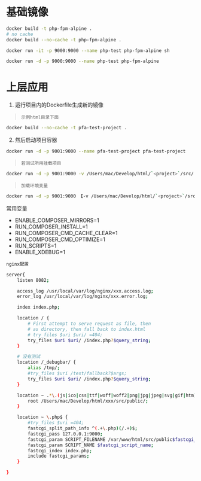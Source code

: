 # 基础镜像

```sh
docker build -t php-fpm-alpine .
# no cache
docker build --no-cache -t php-fpm-alpine .

docker run -it -p 9000:9000 --name php-test php-fpm-alpine sh

docker run -d -p 9000:9000 --name php-test php-fpm-alpine
```

# 上层应用

1. 运行项目内的Dockerfile生成新的镜像

> `示例html目录下面`

```sh
docker build --no-cache -t pfa-test-project .
```

2. 然后启动项目容器

```sh
docker run -d -p 9001:9000 --name pfa-test-project pfa-test-project
```

> `若测试所用挂载项目`

```sh
docker run -d -p 9001:9000 -v /Users/mac/Develop/html/`<project>`/src/:/var/www/html/ --name pfa-test-project php-fpm-alpine
```

> `加载环境变量`

```sh
docker run -d -p 9001:9000 【-v /Users/mac/Develop/html/`<project>`/src/:/var/www/html/] [-e 'ENABLE_COMPOSER_MIRRORS=1'] [-e 'RUN_COMPOSER_INSTALL=1'] --name pfa-<project> php-fpm-alpine
```

常用变量

- ENABLE_COMPOSER_MIRRORS=1
- RUN_COMPOSER_INSTALL=1
- RUN_COMPOSER_CMD_CACHE_CLEAR=1
- RUN_COMPOSER_CMD_OPTIMIZE=1
- RUN_SCRIPTS=1
- ENABLE_XDEBUG=1



`nginx配置`

```sh
server{
    listen 8082;

    access_log /usr/local/var/log/nginx/xxx.access.log;
    error_log /usr/local/var/log/nginx/xxx.error.log;

    index index.php;

    location / {
        # First attempt to serve request as file, then
        # as directory, then fall back to index.html
        # try_files $uri $uri/ =404;
        try_files $uri $uri/ /index.php?$query_string;
    }

    # 没有测试
    location /_debugbar/ {
        alias /tmp/;
        #try_files $uri /test/fallback?$args;
        try_files $uri $uri/ /index.php?$query_string;
    }

    location ~ .*\.(js|ico|css|ttf|woff|woff2|png|jpg|jpeg|svg|gif|htm)$ {
        root /Users/mac/Develop/html/xxx/src/public/;
    }

    location ~ \.php$ {
        #try_files $uri =404;
        fastcgi_split_path_info ^(.+\.php)(/.+)$;
        fastcgi_pass 127.0.0.1:9000;
        fastcgi_param SCRIPT_FILENAME /var/www/html/src/public$fastcgi_script_name;
        fastcgi_param SCRIPT_NAME $fastcgi_script_name;
        fastcgi_index index.php;
        include fastcgi_params;
    }

}
```